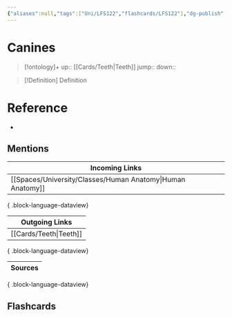 ```yaml
---
{"aliases":null,"tags":["Uni/LFS122","flashcards/LFS122"],"dg-publish":true,"permalink":"/cards/canines/","dgPassFrontmatter":true}
---
```


# Canines

> [!ontology]+
> up:: [[Cards/Teeth\|Teeth]]
> jump:: 
> down:: 

> [!Definition] Definition

# Reference

- 

## Mentions

| Incoming Links                                                |
| ------------------------------------------------------------- |
| [[Spaces/University/Classes/Human Anatomy\|Human Anatomy]] |

{ .block-language-dataview}

| Outgoing Links            |
| ------------------------- |
| [[Cards/Teeth\|Teeth]] |

{ .block-language-dataview}

| Sources |
| ------- |

{ .block-language-dataview}

## Flashcards